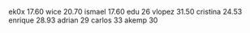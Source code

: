 ek0x 17.60
wice 20.70
ismael 17.60
edu 26
vlopez 31.50
cristina 24.53
enrique 28.93
adrian 29
carlos 33
akemp 30
